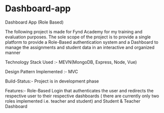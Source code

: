 # Dashboard-app
Dashboard App (Role Based)

The following project is made for Fynd Academy for my training and evaluation purposes. The sole scope of the project is to provide a single platform to provide a Role-Based authentication system and a Dashboard to manage the assignments and student data in an interactive and organized manner

Technology Stack Used :- MEVN(MongoDB, Express, Node, Vue)

Design Pattern Implemented :- MVC

Build-Status:-  Project is in development phase

Features:- Role-Based Login that authenticates the user and redirects the respective user to their respective dashboards ( there are currently only two roles implemented i.e. teacher and student) and Student & Teacher Dashboard


